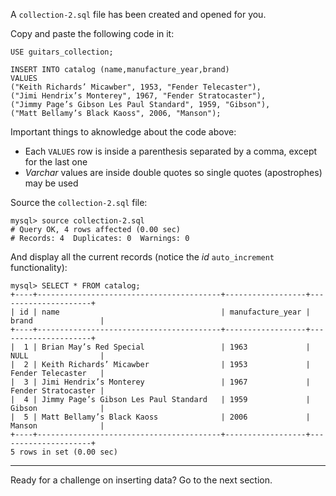 A `collection-2.sql` file has been created and opened for you.

Copy and paste the following code in it:

```
USE guitars_collection;

INSERT INTO catalog (name,manufacture_year,brand)
VALUES
("Keith Richards’ Micawber", 1953, "Fender Telecaster"),
("Jimi Hendrix’s Monterey", 1967, "Fender Stratocaster"),
("Jimmy Page’s Gibson Les Paul Standard", 1959, "Gibson"),
("Matt Bellamy’s Black Kaoss", 2006, "Manson");
```

Important things to aknowledge about the code above:

- Each `VALUES` row is inside a parenthesis separated by a comma, except for the last one
- _Varchar_ values are inside double quotes so single quotes (apostrophes) may be used

Source the `collection-2.sql` file:

```
mysql> source collection-2.sql
# Query OK, 4 rows affected (0.00 sec)
# Records: 4  Duplicates: 0  Warnings: 0
```

And display all the current records (notice the _id_ `auto_increment` functionality):

```
mysql> SELECT * FROM catalog;
+----+-----------------------------------------+------------------+---------------------+ 
| id | name                                    | manufacture_year | brand               | 
+----+-----------------------------------------+------------------+---------------------+ 
|  1 | Brian May’s Red Special                 | 1963             | NULL                | 
|  2 | Keith Richards’ Micawber                | 1953             | Fender Telecaster   | 
|  3 | Jimi Hendrix’s Monterey                 | 1967             | Fender Stratocaster | 
|  4 | Jimmy Page’s Gibson Les Paul Standard   | 1959             | Gibson              | 
|  5 | Matt Bellamy’s Black Kaoss              | 2006             | Manson              | 
+----+-----------------------------------------+------------------+---------------------+ 
5 rows in set (0.00 sec)
```

---
Ready for a challenge on inserting data? Go to the next section.